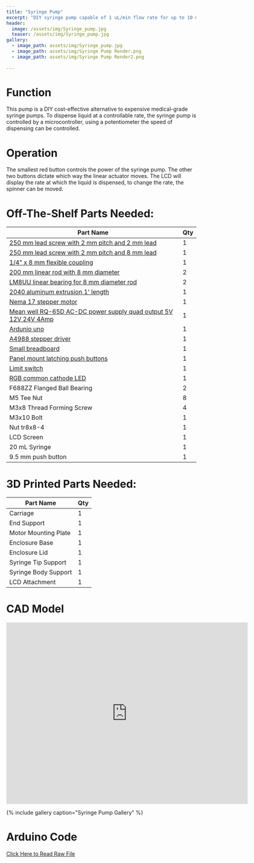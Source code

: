 ```yaml
---
title: "Syringe Pump"
excerpt: "DIY syringe pump capable of 1 uL/min flow rate for up to 10 mL"
header:
  image: /assets/img/Syringe_pump.jpg
  teaser: /assets/img/Syringe_pump.jpg
gallery:
  - image_path: assets/img/Syringe_pump.jpg
  - image_path: assets/img/Syringe Pump Render.png
  - image_path: assets/img/Syringe Pump Render2.png
   
---
```


# Function

This pump is a DIY cost-effective alternative to expensive medical-grade syringe pumps. To dispense liquid at a controllable rate, the syringe pump is controlled by a microcontroller, using a potentiometer the speed of dispensing can be controlled.

# Operation 
The smallest red button controls the power of the syringe pump. The other two buttons dictate which way the linear actuator moves. The LCD will display the rate at which the liquid is dispensed, to change the rate, the spinner can be moved.

# Off-The-Shelf Parts Needed:

| **Part Name** | **Qty** | 
| --- | --- |
| [250 mm lead screw with 2 mm pitch and 2 mm lead](https://www.amazon.com/dp/B07R1H5ZMV/ref=cm_sw_em_r_mt_dp_0YZ13D4HQBGW2Z86PBV1?_encoding=UTF8&psc=1) | 1 | 
| [250 mm lead screw with 2 mm pitch and 8 mm lead](https://www.amazon.com/gp/product/B0B8RKN89V?ie=UTF8&th=1&linkCode=sl1&tag=drd0cf-20&linkId=bb4eefbbfff880704d7cd0784b1af8c0&language=en_US&ref_=as_li_ss_tl) | 1 | 
| [1/4" x 8 mm flexible coupling](https://us.openbuilds.com/1-4-x-8mm-flexible-coupling/) | 1 |
| [200 mm linear rod with 8 mm diameter](https://www.amazon.com/dp/B07MPGWJMS/ref=cm_sw_em_r_mt_dp_X5AQS0ES7JH8JG83AAZ3) | 2 |
| [LM8UU linear bearing for 8 mm diameter rod](https://www.amazon.com/gp/product/B087WPGQ8T/ref=ppx_yo_dt_b_asin_image_o00_s00?ie=UTF8&psc=1) | 2 |
| [2040 aluminum extrusion 1' length](https://us.openbuilds.com/v-slot-20x40-linear-rail/) | 1 |
| [Nema 17 stepper motor](https://www.amazon.com/gp/product/B07LF898KN/ref=ppx_yo_dt_b_search_asin_title?ie=UTF8&th=1) | 1 |
[Mean well RQ-65D AC-DC power supply quad output 5V 12V 24V 4Amp](https://www.amazon.com/dp/B005T9HGLI/ref=cm_sw_em_r_mt_dp_A8CZ056TM52EJGZTGZGR?_encoding=UTF8&psc=1) | 1 |
| [Ardunio uno](https://www.amazon.com/dp/B007R9TUJE/ref=cm_sw_em_r_mt_dp_TY8JGK0CJD1JEJM4BNNJ) | 1 |
| [A4988 stepper driver](https://www.amazon.com/dp/B01FFGAKK8/ref=cm_sw_em_r_mt_dp_V0YKTYKDWMR8WHTKA53T?_encoding=UTF8&psc=1) | 1 |
| [Small breadboard](https://www.amazon.com/dp/B082VYXDF1/ref=cm_sw_em_r_mt_dp_N6Q28CAGPAYCKCSJKDDC?_encoding=UTF8&psc=1) | 1 |
| [Panel mount latching push buttons](https://www.amazon.com/dp/B07XTBL1NP?psc=1&smid=A2NNH5C5IP9N3O&linkCode=sl1&tag=drd0cf-20&linkId=43b42a7cb2a088ebd85d65cb9da46725&language=en_US&ref_=as_li_ss_tl) | 1 |
| [Limit switch](https://www.amazon.com/gp/product/B073TYWX86/ref=ppx_yo_dt_b_asin_image_o01_s00?ie=UTF8&psc=1) | 1 |
| [RGB common cathode LED](https://www.amazon.com/dp/B0194Y6MW2/ref=cm_sw_em_r_mt_dp_FW3CFQT7ZGFQ2R04N6G3?_encoding=UTF8&psc=1) | 1 |
| F688ZZ Flanged Ball Bearing | 2 |
| M5 Tee Nut | 8 |
| M3x8 Thread Forming Screw | 4 |
| M3x10 Bolt | 1 |
| Nut tr8x8-4 | 1 |
| LCD Screen | 1 |
| 20 mL Syringe | 1 |
| 9.5 mm push button | 1 |



# 3D Printed Parts Needed:

| **Part Name** | **Qty** | 
| --- | --- |
| Carriage | 1 |
| End Support | 1 |
| Motor Mounting Plate | 1 |
| Enclosure Base | 1 |
| Enclosure Lid | 1 |
| Syringe Tip Support | 1 |
| Syringe Body Support | 1 |
| LCD Attachment | 1 |


# CAD Model
<iframe src="https://vanderbilt643.autodesk360.com/shares/public/SH286ddQT78850c0d8a4e8e535a0e1e463f6?mode=embed" width="640" height="480" allowfullscreen="true" webkitallowfullscreen="true" mozallowfullscreen="true"  frameborder="0"></iframe>

{% include gallery caption="Syringe Pump Gallery" %}

# Arduino Code
<a href="https://raw.githubusercontent.com/bknowles22/bknowles22.github.io/0e7c4a1cb18e46bbe3aec0dee28c3cca4a868dbb/Digital_Fab_final_code.ino" download>Click Here to Read Raw File</a>

